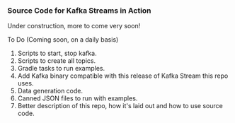 ### Source Code for Kafka Streams in Action

Under construction, more to come very soon!


To Do (Coming soon, on a daily basis)

1.  Scripts to start, stop kafka.
2.  Scripts to create all topics.
3.  Gradle tasks to run examples.
4.  Add Kafka binary compatible with this release of Kafka Stream this repo uses.
5.  Data generation code.
6.  Canned JSON files to run with examples.
7.  Better description of this repo, how it's laid out and how to use source code.
